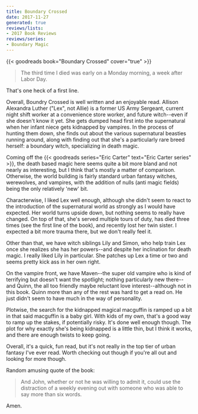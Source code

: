 ```yaml
---
title: Boundary Crossed
date: 2017-11-27
generated: true
reviews/lists:
- 2017 Book Reviews
reviews/series:
- Boundary Magic
---
```

{{< goodreads book="Boundary Crossed" cover="true" >}}

> The third time I died was early on a Monday morning, a week after Labor Day.

That's one heck of a first line.  

<!--more-->

Overall, Boundry Crossed is well written and an enjoyable read. Allison Alexandra Luther ("Lex", not Allie) is a former US Army Sergeant, current night shift worker at a convenience store worker, and future witch--even if she doesn't know it yet. She gets dumped head first into the supernatural when her infant niece gets kidnapped by vampires. In the process of hunting them down, she finds out about the various supernatural beasties running around, along with finding out that she's a particularly rare breed herself: a boundary witch, specializing in death magic.  

Coming off the {{< goodreads series="Eric Carter" text="Eric Carter series" >}}, the death based magic here seems quite a bit more bland and not nearly as interesting, but I think that's mostly a matter of comparison. Otherwise, the world building is fairly standard urban fantasy witches, werewolves, and vampires, with the addition of nulls (anti magic fields) being the only relatively 'new' bit.  

Characterwise, I liked Lex well enough, although she didn't seem to react to the introduction of the supernatural world as strongly as I would have expected. Her world turns upside down, but nothing seems to really have changed. On top of that, she's served multiple tours of duty, has died three times (see the first line of the book), and recently lost her twin sister. I expected a bit more trauma there, but we don't really feel it.  

Other than that, we have witch siblings Lily and Simon, who help train Lex once she realizes she has her powers--and despite her inclination for death magic. I really liked Lily in particular. She patches up Lex a time or two and seems pretty kick ass in her own right.  

On the vampire front, we have Maven--the super old vampire who is kind of terrifying but doesn't want the spotlight; nothing particularly new there--and Quinn, the all too friendly maybe reluctant love interest--although not in this book. Quinn more than any of the rest was hard to get a read on. He just didn't seem to have much in the way of personality.  

Plotwise, the search for the kidnapped magical macguffin is ramped up a bit in that said macguffin is a baby girl. With kids of my own, that's a good way to ramp up the stakes, if potentially risky. It's done well enough though. The plot for why exactly she's being kidnapped is a little thin, but I think it works, and there are enough twists to keep going.  

Overall, it's a quick, fun read, but it's not really in the top tier of urban fantasy I've ever read. Worth checking out though if you're all out and looking for more though.  

Random amusing quote of the book:  

> And John, whether or not he was willing to admit it, could use the distraction of a weekly evening out with someone who was able to say more than six words.

Amen.


